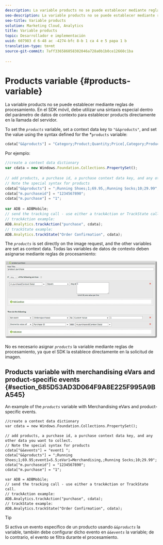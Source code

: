 ```yaml
---
description: La variable products no se puede establecer mediante reglas de procesamiento. En el SDK móvil, debe utilizar una sintaxis especial dentro del parámetro de datos de contexto para establecer products directamente en la llamada del servidor.
seo-description: La variable products no se puede establecer mediante reglas de procesamiento. En el SDK móvil, debe utilizar una sintaxis especial dentro del parámetro de datos de contexto para establecer products directamente en la llamada del servidor.
seo-title: Variable products
solution: Marketing Cloud, Analytics
title: Variable products
topic: Desarrollador e implementación
uuid: 607983 d 6-48 ac -4274-bfc 8-b 1 ca 4 e 5 papa 1 b
translation-type: tm+mt
source-git-commit: 7aff336586058302046a728a0b1b0ce12660c1ba

---
```



# Products variable {#products-variable}

La variable products no se puede establecer mediante reglas de procesamiento. En el SDK móvil, debe utilizar una sintaxis especial dentro del parámetro de datos de contexto para establecer products directamente en la llamada del servidor.

To set the *`products`* variable, set a context data key to `"&&products"`, and set the value using the syntax defined for the *`products` variable:

```js
cdata["&&products"] = "Category;Product;Quantity;Price[,Category;Product;Quantity;Price]";
```

Por ejemplo:

```js
//create a context data dictionary 
var cdata = new Windows.Foundation.Collections.PropertySet(); 
 
// add products, a purchase id, a purchase context data key, and any other data you want to collect. 
// Note the special syntax for products 
cdata["&&products"] = ";Running Shoes;1;69.95,;Running Socks;10;29.99"; 
cdata["m.purchaseid"] = "1234567890"; 
cdata["m.purchase"] = "1"; 
 
var ADB = ADBMobile; 
// send the tracking call - use either a trackAction or TrackState call. 
// trackAction example: 
ADB.Analytics.trackAction("purchase", cdata); 
// trackState example: 
ADB.Analytics.trackState("Order Confirmation", cdata);
```

The *`products`* is set directly on the image request, and the other variables are set as context data. Todas las variables de datos de contexto deben asignarse mediante reglas de procesamiento:

![](assets/products-procrules.png)

No es necesario asignar *`products`* la variable mediante reglas de procesamiento, ya que el SDK la establece directamente en la solicitud de imagen.

## Products variable with merchandising eVars and product-specific events {#section_685D53AD3D064F9A8E225F995A9BA545}

An example of the *`products`* variable with Merchandising eVars and product-specific events.

```
//create a context data dictionary 
var cdata = new Windows.Foundation.Collections.PropertySet(); 
  
// add products, a purchase id, a purchase context data key, and any other data you want to collect. 
// Note the special syntax for products 
cdata["&&events"] = "event1 "; 
cdata["&&products"] = ";Running Shoes;1;69.95;event1=5.5;eVar1=Merchandising,;Running Socks;10;29.99"; 
cdata["m.purchaseid"] = "1234567890"; 
cdata["m.purchase"] = "1"; 
  
var ADB = ADBMobile; 
// send the tracking call - use either a trackAction or TrackState call. 
// trackAction example: 
ADB.Analytics.trackAction("purchase", cdata); 
// trackState example: 
ADB.Analytics.trackState("Order Confirmation", cdata);
```

>[!TIP]
>
>Si activa un evento específico de un producto usando *`&&products`* la variable, también debe configurar dicho evento en *`&&events`* la variable; de lo contrario, el evento se filtra durante el procesamiento.

